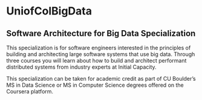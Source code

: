# UniofColBigData
## Software Architecture for Big Data Specialization

This specialization is for software engineers interested in the principles of building and architecting large software systems that use big data. Through three courses you will learn about how to build and architect performant distributed systems from industry experts at Initial Capacity.

This specialization can be taken for academic credit as part of CU Boulder’s MS in Data Science or MS in Computer Science degrees offered on the Coursera platform. 

